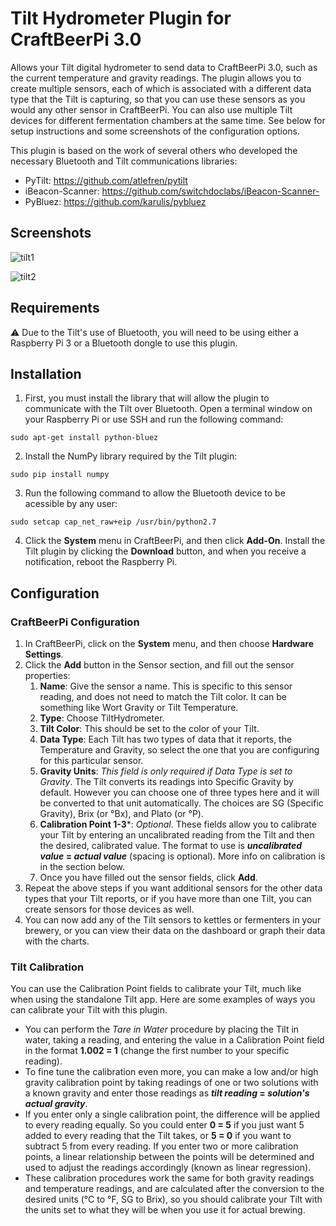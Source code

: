 # Tilt Hydrometer Plugin for CraftBeerPi 3.0

Allows your Tilt digital hydrometer to send data to CraftBeerPi 3.0, such as the current temperature and gravity readings. The plugin allows you to create multiple sensors, each of which is associated with a different data type that the Tilt is capturing, so that you can use these sensors as you would any other sensor in CraftBeerPi.  You can also use multiple Tilt devices for different fermentation chambers at the same time. See below for setup instructions and some screenshots of the configuration options.

This plugin is based on the work of several others who developed the necessary Bluetooth and Tilt communications libraries:

- PyTilt: https://github.com/atlefren/pytilt
- iBeacon-Scanner: https://github.com/switchdoclabs/iBeacon-Scanner-
- PyBluez: https://github.com/karulis/pybluez

## Screenshots

![tilt1](https://user-images.githubusercontent.com/29404417/28493425-ef13c104-6ee4-11e7-9eab-b5dcdea6e40a.PNG)

![tilt2](https://user-images.githubusercontent.com/29404417/28493426-04ad66b4-6ee5-11e7-88f1-84acceb543a4.PNG)

## Requirements
:warning: Due to the Tilt's use of Bluetooth, you will need to be using either a Raspberry Pi 3 or a Bluetooth dongle to use this plugin.

## Installation
1. First, you must install the library that will allow the plugin to communicate with the Tilt over Bluetooth. Open a terminal window on your Raspberry Pi or use SSH and run the following command: 
```
sudo apt-get install python-bluez
```
2. Install the NumPy library required by the Tilt plugin:
```
sudo pip install numpy
```
3. Run the following command to allow the Bluetooth device to be acessible by any user: 
```
sudo setcap cap_net_raw+eip /usr/bin/python2.7
```
4. Click the **System** menu in CraftBeerPi, and then click **Add-On**.  Install the Tilt plugin by clicking the **Download** button, and when you receive a notification, reboot the Raspberry Pi.

## Configuration

### CraftBeerPi Configuration
1. In CraftBeerPi, click on the **System** menu, and then choose **Hardware Settings**.
2. Click the **Add** button in the Sensor section, and fill out the sensor properties:
    1. **Name**: Give the sensor a name. This is specific to this sensor reading, and does not need to match the Tilt color. It can be something like Wort Gravity or Tilt Temperature.
    2. **Type**: Choose TiltHydrometer.
    3. **Tilt Color**: This should be set to the color of your Tilt.
    4. **Data Type**: Each Tilt has two types of data that it reports, the Temperature and Gravity, so select the one that you are configuring for this particular sensor.    
    5. **Gravity Units**: *This field is only required if Data Type is set to Gravity*. The Tilt converts its readings into Specific Gravity by default. However you can choose one of three types here and it will be converted to that unit automatically. The choices are SG (Specific Gravity), Brix (or °Bx), and Plato (or °P).
    6. **Calibration Point 1-3***: *Optional*. These fields allow you to calibrate your Tilt by entering an uncalibrated reading from the Tilt and then the desired, calibrated value. The format to use is ***uncalibrated value* = *actual value*** (spacing is optional). More info on calibration is in the section below.
    7. Once you have filled out the sensor fields, click **Add**.
3. Repeat the above steps if you want additional sensors for the other data types that your Tilt reports, or if you have more than one Tilt, you can create sensors for those devices as well.
4. You can now add any of the Tilt sensors to kettles or fermenters in your brewery, or you can view their data on the dashboard or graph their data with the charts.

### Tilt Calibration
You can use the Calibration Point fields to calibrate your Tilt, much like when using the standalone Tilt app. Here are some examples of ways you can calibrate your Tilt with this plugin.

- You can perform the *Tare in Water* procedure by placing the Tilt in water, taking a reading, and entering the value in a Calibration Point field in the format **1.002 = 1** (change the first number to your specific reading). 
- To fine tune the calibration even more, you can make a low and/or high gravity calibration point by taking readings of one or two solutions with a known gravity and enter those readings as ***tilt reading* = *solution's actual gravity***.
- If you enter only a single calibration point, the difference will be applied to every reading equally. So you could enter **0 = 5** if you just want 5 added to every reading that the Tilt takes, or **5 = 0** if you want to subtract 5 from every reading.  If you enter two or more calibration points, a linear relationship between the points will be determined and used to adjust the readings accordingly (known as linear regression).
- These calibration procedures work the same for both gravity readings and temperature readings, and are calculated after the conversion to the desired units (°C to °F, SG to Brix), so you should calibrate your Tilt with the units set to what they will be when you use it for actual brewing.

